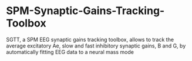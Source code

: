 # SPM-Synaptic-Gains-Tracking-Toolbox
SGTT, a SPM EEG synaptic gains tracking toolbox, allows to track the average excitatory Ae, slow and fast inhibitory synaptic gains, B and G, by automatically fitting EEG data to a neural mass mode
